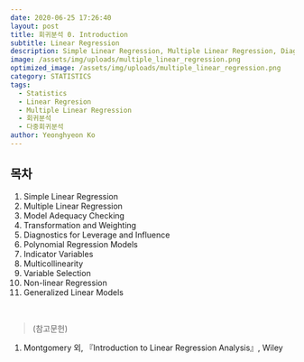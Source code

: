 ```yaml
---
date: 2020-06-25 17:26:40
layout: post
title: 회귀분석 0. Introduction
subtitle: Linear Regression
description: Simple Linear Regression, Multiple Linear Regression, Diagnostics, Variable Selection, Non-linear Regression, Generalized Linear Models
image: /assets/img/uploads/multiple_linear_regression.png
optimized_image: /assets/img/uploads/multiple_linear_regression.png
category: STATISTICS
tags:
  - Statistics
  - Linear Regresion
  - Multiple Linear Regression
  - 회귀분석
  - 다중회귀분석
author: Yeonghyeon Ko
---
```


## 목차
1. Simple Linear Regression
2. Multiple Linear Regression
3. Model Adequacy Checking
4. Transformation and Weighting
5. Diagnostics for Leverage and Influence
6. Polynomial Regression Models
7. Indicator Variables
8. Multicollinearity
9. Variable Selection
10. Non-linear Regression
11. Generalized Linear Models


<br>



>(참고문헌)
1. Montgomery 외, 『Introduction to Linear Regression Analysis』, Wiley